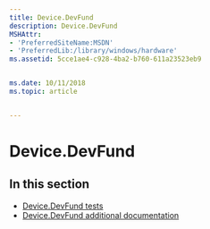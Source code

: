 ```yaml
---
title: Device.DevFund
description: Device.DevFund
MSHAttr:
- 'PreferredSiteName:MSDN'
- 'PreferredLib:/library/windows/hardware'
ms.assetid: 5cce1ae4-c928-4ba2-b760-611a23523eb9


ms.date: 10/11/2018
ms.topic: article


---
```


# Device.DevFund


## <span id="in_this_section"></span>In this section


-   [Device.DevFund tests](device-devfund-tests.md)
-   [Device.DevFund additional documentation](device-devfund-additional-documentation.md)

 

 






